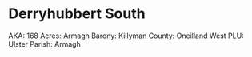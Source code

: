 # Derryhubbert South

AKA: 168
Acres: Armagh
Barony: Killyman
County: Oneilland West
PLU: Ulster
Parish: Armagh